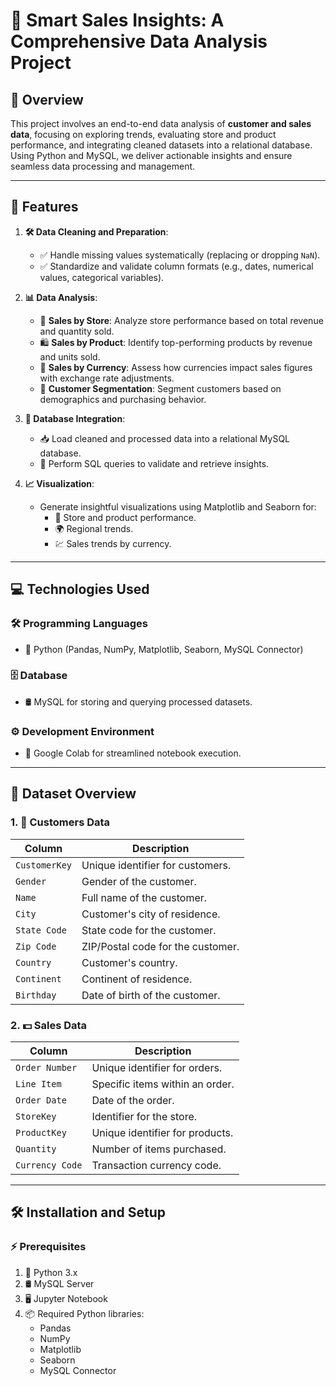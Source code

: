 # 🚀 **Smart Sales Insights: A Comprehensive Data Analysis Project**

## 📝 **Overview**
This project involves an end-to-end data analysis of **customer and sales data**, focusing on exploring trends, evaluating store and product performance, and integrating cleaned datasets into a relational database. Using Python and MySQL, we deliver actionable insights and ensure seamless data processing and management.

---

## 🌟 **Features**
1. **🛠 Data Cleaning and Preparation**:
   - ✅ Handle missing values systematically (replacing or dropping `NaN`).
   - ✅ Standardize and validate column formats (e.g., dates, numerical values, categorical variables).

2. **📊 Data Analysis**:
   - 🏬 **Sales by Store**: Analyze store performance based on total revenue and quantity sold.
   - 🛍️ **Sales by Product**: Identify top-performing products by revenue and units sold.
   - 💱 **Sales by Currency**: Assess how currencies impact sales figures with exchange rate adjustments.
   - 🧩 **Customer Segmentation**: Segment customers based on demographics and purchasing behavior.

3. **💾 Database Integration**:
   - 📥 Load cleaned and processed data into a relational MySQL database.
   - 🔎 Perform SQL queries to validate and retrieve insights.

4. **📈 Visualization**:
   - Generate insightful visualizations using Matplotlib and Seaborn for:
     - 🏬 Store and product performance.
     - 🌍 Regional trends.
     - 💹 Sales trends by currency.

---

## 💻 **Technologies Used**
### 🛠 **Programming Languages**
- 🐍 Python (Pandas, NumPy, Matplotlib, Seaborn, MySQL Connector)

### 🗄️ **Database**
- 🛢️ MySQL for storing and querying processed datasets.

### ⚙️ **Development Environment**
- 📄 Google Colab for streamlined notebook execution.

---

## 📂 **Dataset Overview**
### 1. **👥 Customers Data**
| Column         | Description                         |
|----------------|-------------------------------------|
| `CustomerKey`  | Unique identifier for customers.    |
| `Gender`       | Gender of the customer.            |
| `Name`         | Full name of the customer.         |
| `City`         | Customer's city of residence.      |
| `State Code`   | State code for the customer.       |
| `Zip Code`     | ZIP/Postal code for the customer.  |
| `Country`      | Customer's country.                |
| `Continent`    | Continent of residence.            |
| `Birthday`     | Date of birth of the customer.     |

### 2. **💵 Sales Data**
| Column         | Description                         |
|----------------|-------------------------------------|
| `Order Number` | Unique identifier for orders.       |
| `Line Item`    | Specific items within an order.     |
| `Order Date`   | Date of the order.                  |
| `StoreKey`     | Identifier for the store.           |
| `ProductKey`   | Unique identifier for products.     |
| `Quantity`     | Number of items purchased.          |
| `Currency Code`| Transaction currency code.          |

---

## 🛠️ **Installation and Setup**
### **⚡ Prerequisites**
1. 🐍 Python 3.x
2. 🛢️ MySQL Server
3. 🖥️ Jupyter Notebook
4. 📦 Required Python libraries:
   - Pandas
   - NumPy
   - Matplotlib
   - Seaborn
   - MySQL Connector
